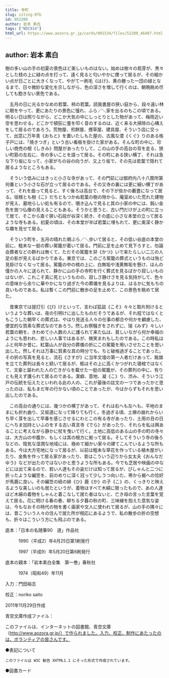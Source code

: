 ```yaml
---
title: 寺町
slug: siting-0fb
id: 052200
author: 岩本 素白
tags: ["NDC914"]
html_url: https://www.aozora.gr.jp/cards/001534/files/52200_46407.html
---
```


## author: 岩本 素白

樹の多い山の手の初夏の景色ほど美しいものはない。始めは樹々の若芽が、黒々とした枝の上に緑の点を打って、遠く見ると匂いやかに煙って居るが、その細かい点が日ごとに大きくなって、やがて一刷毛《はけ》、黄の勝った一団の緑となるまで、日々微妙な変化を示しながら、色の深さを増して行くのは、朝晩眺め尽しても飽きない景色である。

　五月の日に光るかなめの若葉、柿の若葉。読我書屋の狭い庭から、段々遠い林に眼をやって、更にあたりの景色に憧れ、ふら／＼家を出るのもこの頃である。明るい日は照りながら、どこか大気の中にしっとりとした物があって、梅雨近い空を思わせる。どこかで頓狂に畳を叩く音のするのは、近く来る大掃除の心構えをして居るのであろう。荒物屋、煎餅屋、煙草屋、建具屋、そういう店に交って、出窓に万年青《おもと》を置いたしもた屋の、古風な潜《くぐ》りのある格子戸には、「焼きつぎ」という古い看板を掛けた家がある。そんな町の中に、珍しい商売の樒《しきみ》問屋があったりして、この山の手の高台の背を走る、狭い町筋の左右に、寺の多いことを語って居る。その町にある狭い横丁、それは急な下り坂になって、小家がちの谷の向うが、又上り坂で、その先は若葉で隠れて居るようなところもある。

　そういう低みにはきっと小さな寺があって、その門前には御府内八十八箇所第何番という小さな石が立って居るのである。その又寺の裏には更に細い横丁があって、それを曲って見ると、すぐ後ろは高台で、その下が些かの藪畳になって居る。垣根とも樹《こ》だちともつかぬ若葉の樹の隙から、庵室めいた荒れた建物が見え、墓地らしい処も有るので、覗き込んで見ると其の小家の中には、鈍い金色を放つ仏像の見えることもある。そうかと思うと、古い門だけが上の町に立って居て、そこから直ぐ狭い石段が谷深く続き、その底に小さな本堂の立って居るような寺もある。初夏の頃は、その本堂が半ば若葉に埋もれて、更に奥深く静かな趣を見せて居る。

　そういう町を、五月の晴れた朝ぶら／＼歩いて居ると、その低い谷底の本堂の前に、粗末な一挺の葬い駕籠が着いて居る。門前に足を止めて見下ろすと、勿論会葬者などの群れは無くて、ただその駕籠を舁《かつ》いで来たらしい二三の人足の影が見えるばかりである。東京では、このごろ駕籠の葬式というものは殆ど見掛けなくなって居る。駕籠の中の棺の上に、白無垢や浅黄無垢を懸け、ほんの僅かの人々に送られて、静かに山の手の寺町を行く葬式を見るばかり寂しいものはないが、これこそ真に死というものの、寂しさ静けさを見る気持がして、色々の意味から余りに華やかになり過ぎた今の葬儀を見るよりは、はるかに気もちの良いものである。私は暫くこの門前に散歩の足を止めて、この景色を眺めて居た。

　昔東京では提灯引《び》けといって、言わば狐鼠《こそ》々々と取片附けるというような葬いは、夜の引明けに出したものだそうであるが、それ程ではなくともこうした朝早くの葬式は、やはり見送る人々の仕事の都合や何かを顧慮した、便宜的な質素な葬式なのであろう。然しお祭騒ぎをされずに、瑞《みず》々しい若葉の朝を、きわめて小人数の人に護られて来た仏は、貧しいながら何か幸福のようにも思われ、悲しい人事ではあるが、微笑まれもしたのである。この時私はふと何年か昔に、紅葉山人が自分の葬儀の折にこの駕籠を用いさせたことを思い出した。然しそれは万事に質素な其の時分でも、ちと破格過ぎることであった。その折の写真を見ると、流石《さすが》に当年文壇の第一人者だけあって、銘旗を立てた葬列は長々と続いて居るが、柩はその上に高くかつがれた寝棺ではなくて、文豪と謳われた人の亡きがらを載せた一挺の駕籠が、その葬列の中に、有りとも見えず護られて居るのである。潔癖、意地、凝《こ》り、渋み、そういう江戸の伝統を伝えたといわれる此の人の、これが最後の註文の一つであったかと思ったのは、私もまだ年の行かない頃のことであったが、今はからずもそれを思い出したのである。

　この高台の通りには、幾つかの横丁があって、それは右へも左へも、平地のままにも折れ曲り、又坂道になって降りても行く。冬過ぎる頃、土塀の崩れからいち早く芽を出して早春を感じさせるにわとこの有る寺があったり、土用の丑の日にへちま加持といふのをする古い真言寺《でら》があったり、それらを私は興あることに考えながら静かに杖を曳いて行く。土地に高低のある山の手の町の寺々は、大方山の中腹か、もしくは其の根方に拠って居る。そしてそういう寺の後ろなどの、陰気な湿潤な地域には、極めて細かい家々の建てこんでいるような所もある。今は大方宅地になって居るが、以前は粗末な草花を作っている植木屋がいたり、金魚を作って居る家があったり、昔はこういう辺りから女太夫《おんなだゆう》などが出たのではないかと思うような所もある。今でも芝居や映画の中などには出て来るので、若い人達もその姿だけは知って居るが、ぴしゃんと二つに折ったような編笠を、前のめりに深く冠って少しうつ向いた、帯から裾への恰好が馬鹿に良い。その編笠の紐の緋《ひ》鹿《か》の子《こ》の、くっきりと映えるような美しいのも居たというが、着物はすべて木綿に限ったもので、あの人達ほど木綿の着物をしゃんと着こなして居た者はないと、亡き母の言った言葉を覚えて居る。花に明ける春の巷、柳ちる夕暮の秋の町、三味線を抱えた意気な姿は、今もなおその時代の物を書く画家や文人に使われて居るが、山の手の隅々には、昔こういう人々の住んで居た所が相応にあるようで、私の散歩の折の空想も、折々はこういう方にも飛ぶのである。













底本：「日本の名随筆90　道」作品社

　　　1990（平成2）年4月25日第1刷発行

　　　1997（平成9）年5月20日第6刷発行

底本の親本：「岩本素白全集　第一巻」春秋社

　　　1974（昭和49）年11月

入力：門田裕志

校正：noriko saito

2011年11月29日作成

青空文庫作成ファイル：

このファイルは、インターネットの図書館、青空文庫（http://www.aozora.gr.jp/）で作られました。入力、校正、制作にあたったのは、ボランティアの皆さんです。











●表記について


	このファイルは W3C 勧告 XHTML1.1 にそった形式で作成されています。







●図書カード